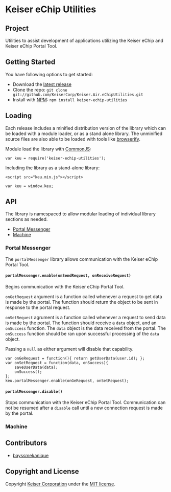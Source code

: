 Keiser eChip Utilities
========================

## Project
Utilities to assist development of applications utilizing the Keiser eChip and Keiser eChip Portal Tool.


## Getting Started

You have following options to get started:

- Download the [latest release](https://github.com/KeiserCorp/Keiser.Air.eChipUtilities/releases/latest)
- Clone the repo: `git clone git://github.com/KeiserCorp/Keiser.Air.eChipUtilities.git`
- Install with [NPM](https://www.npmjs.com/): `npm install keiser-echip-utilities`


## Loading

Each release includes a minified distribution version of the library which can be loaded with a module loader, or as a stand alone library.  The unminified source files are also able to be loaded with tools like [browserify](http://browserify.org/).

Module load the library with [CommonJS](http://www.commonjs.org/):
```
var keu = require('keiser-echip-utilities');
```

Including the library as a stand-alone library:
```
<script src="keu.min.js"></script>
```
```
var keu = window.keu;
```


## API

The library is namespaced to allow modular loading of individual library sections as needed.

- [Portal Messenger](#portal-messenger)
- [Machine](#machine)

### Portal Messenger

The `portalMessenger` library allows communication with the Keiser eChip Portal Tool.

#### `portalMessenger.enable(onSendRequest, onReceiveRequest)`
Begins communication with the Keiser eChip Portal Tool.

`onGetRequest` argument is a function called whenever a request to get data is made by the portal.  The function should return the object to be sent in response to the portal request.

`onSetRequest` agrument is a function called whenever a request to send data is made by the portal.  The function should receive a `data` object, and an `onSuccess` function.  The `data` object is the data received from the portal.  The `onSuccess` function should be ran upon successful processing of the `data` object.

Passing a `null` as either argument will disable that capability.

```
var onGeRequest = function(){ return getUserData(user.id); };
var onSetRequest = function(data, onSuccess){
	saveUserData(data);
    onSuccess();
};
keu.portalMessenger.enable(onGeRequest, onSetRequest);
```

#### `portalMessenger.disable()`
Stops communication with the Keiser eChip Portal Tool.  Communication can not be resumed after a `disable` call until a new connection request is made by the portal.

### Machine


## Contributors

* [bayssmekanique](https://github.com/bayssmekanique)


## Copyright and License

Copyright [Keiser Corporation](http://keiser.com/) under the [MIT license](LICENSE.md).